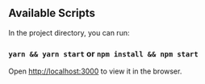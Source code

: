 ## Available Scripts

In the project directory, you can run:

### `yarn && yarn start` or `npm install && npm start`

Open [http://localhost:3000](http://localhost:3000) to view it in the browser.
